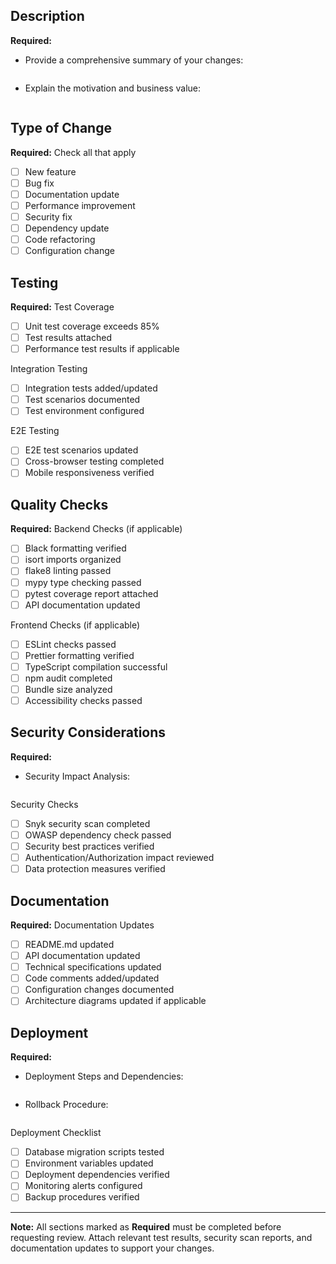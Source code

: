 ## Description

**Required:**
- Provide a comprehensive summary of your changes:
  ```
  
  ```
- Explain the motivation and business value:
  ```
  
  ```

## Type of Change

**Required:** Check all that apply
- [ ] New feature
- [ ] Bug fix
- [ ] Documentation update
- [ ] Performance improvement
- [ ] Security fix
- [ ] Dependency update
- [ ] Code refactoring
- [ ] Configuration change

## Testing

**Required:** Test Coverage
- [ ] Unit test coverage exceeds 85%
- [ ] Test results attached
- [ ] Performance test results if applicable

Integration Testing
- [ ] Integration tests added/updated
- [ ] Test scenarios documented
- [ ] Test environment configured

E2E Testing
- [ ] E2E test scenarios updated
- [ ] Cross-browser testing completed
- [ ] Mobile responsiveness verified

## Quality Checks

**Required:** Backend Checks (if applicable)
- [ ] Black formatting verified
- [ ] isort imports organized
- [ ] flake8 linting passed
- [ ] mypy type checking passed
- [ ] pytest coverage report attached
- [ ] API documentation updated

Frontend Checks (if applicable)
- [ ] ESLint checks passed
- [ ] Prettier formatting verified
- [ ] TypeScript compilation successful
- [ ] npm audit completed
- [ ] Bundle size analyzed
- [ ] Accessibility checks passed

## Security Considerations

**Required:**
- Security Impact Analysis:
  ```
  
  ```

Security Checks
- [ ] Snyk security scan completed
- [ ] OWASP dependency check passed
- [ ] Security best practices verified
- [ ] Authentication/Authorization impact reviewed
- [ ] Data protection measures verified

## Documentation

**Required:** Documentation Updates
- [ ] README.md updated
- [ ] API documentation updated
- [ ] Technical specifications updated
- [ ] Code comments added/updated
- [ ] Configuration changes documented
- [ ] Architecture diagrams updated if applicable

## Deployment

**Required:**
- Deployment Steps and Dependencies:
  ```
  
  ```

- Rollback Procedure:
  ```
  
  ```

Deployment Checklist
- [ ] Database migration scripts tested
- [ ] Environment variables updated
- [ ] Deployment dependencies verified
- [ ] Monitoring alerts configured
- [ ] Backup procedures verified

---
**Note:** All sections marked as **Required** must be completed before requesting review. Attach relevant test results, security scan reports, and documentation updates to support your changes.